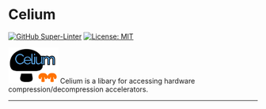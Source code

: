 # Celium

[![GitHub Super-Linter](https://github.com/ljishen/celium/workflows/Lint%20Code%20Base/badge.svg)](https://github.com/marketplace/actions/super-linter)
[![License: MIT](https://img.shields.io/badge/License-MIT-blue.svg)](LICENSE)

<!-- markdownlint-disable-next-line no-inline-html -->
<img src="assets/logo.png" width="20%">
Celium is a libary for accessing hardware compression/decompression accelerators.

---
